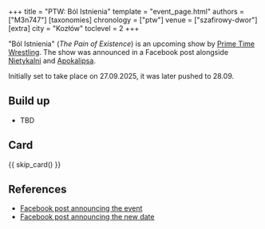 +++
title = "PTW: Ból Istnienia"
template = "event_page.html"
authors = ["M3n747"]
[taxonomies]
chronology = ["ptw"]
venue = ["szafirowy-dwor"]
[extra]
city = "Kozłów"
toclevel = 2
+++

"Ból Istnienia" (_The Pain of Existence_) is an upcoming show by [Prime Time Wrestling](@/o/ptw.md). The show was announced in a Facebook post alongside [Nietykalni](@/e/ptw/2025-07-19-ptw-nietykalni.md) and [Apokalipsa](@/e/ptw/2025-08-30-ptw-apokalipsa.md).

Initially set to take place on 27.09.2025, it was later pushed to 28.09.

## Build up

* TBD

## Card

{{ skip_card() }}

## References

* [Facebook post announcing the event](https://www.facebook.com/photo/?fbid=773747374977907&set=a.136592405360077)
* [Facebook post announcing the new date](https://www.facebook.com/PrimeTimeWrestlingPL/videos/1396361291461288)
